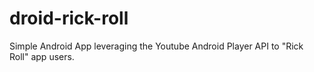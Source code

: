 # droid-rick-roll

Simple Android App leveraging the Youtube Android Player API to "Rick Roll" app users.
